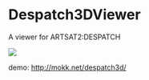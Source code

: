 Despatch3DViewer
================

A viewer for ARTSAT2:DESPATCH

<image src="https://github.com/ARTSAT/Despatch3DViewer/blob/master/despatch_capture_1.png" />

demo: http://mokk.net/despatch3d/
